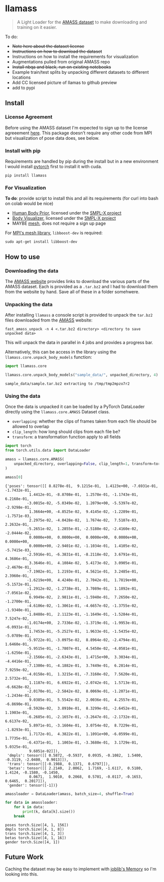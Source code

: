 # llamass
> A Light Loader for the [AMASS dataset][amass] to make downloading and training on it easier.


To do:

* ~~Note here about the dataset license~~
* ~~Instructions on how to download the dataset~~
* Instructions on how to install the requirements for visualization
* Augmentations pulled from original AMASS repo
* ~~Install nbqa and black, run on existing notebooks~~
* Example train/test splits by unpacking different datasets to different locations
* Add CC licensed picture of llamas to github preview
* add to pypi

## Install

### License Agreement

Before using the AMASS dataset I'm expected to sign up to the license agreeement [here][amass]. This package doesn't require any other code from MPI but visualization of pose data does, see below.

### Install with pip

Requirements are handled by pip during the install but in a new environment I would install [pytorch][]
first to install it with cuda.

`pip install llamass`

### For Visualization

**To do**: provide script to install this and all its requirements (for curl into bash on colab would be nice)

* [Human Body Prior][hbp], licensed under the [SMPL-X project][smplx]
* [Body Visualizer][body], licensed under the [SMPL-X project][smplx]
* MAYBE [mesh][], does not require a sign up page

For [MPI's mesh library][mesh], `libboost-dev` is required:

```
sudo apt-get install libboost-dev
```

[hbp]: https://github.com/nghorbani/human_body_prior
[pytorch]: https://pytorch.org/get-started/locally/
[amassrepo]: https://github.com/nghorbani/amass/blob/master/notebooks/01-AMASS_Visualization.ipynb
[body]: https://github.com/nghorbani/body_visualizer
[smplx]: https://smpl-x.is.tue.mpg.de/
[mesh]: https://github.com/MPI-IS/mesh
[amass]: https://amass.is.tue.mpg.de/index.html
[pytables]: https://www.pytables.org/index.html

## How to use

### Downloading the data

The [AMASS website][amass] provides links to download the various parts of the AMASS dataset. Each is provided as a `.tar.bz2` and I had to download them from the website by hand. Save all of these in a folder somehwere.

### Unpacking the data

After installing `llamass` a console script is provided to unpack the `tar.bz2` files downloaded from the [AMASS][] website:

```
fast_amass_unpack -n 4 <.tar.bz2 directory> <directory to save unpacked data>
```

This will unpack the data in parallel in 4 jobs and provides a progress bar.

Alternatively, this can be access in the library using the `llamass.core.unpack_body_models` function:

[amass]: https://amass.is.tue.mpg.de/index.html

```python
import llamass.core

llamass.core.unpack_body_models("sample_data/", unpacked_directory, 4)
```

    sample_data/sample.tar.bz2 extracting to /tmp/tmp2mpzo7r2


### Using the data

Once the data is unpacked it can be loaded by a PyTorch DataLoader directly using the `llamass.core.AMASS` Dataset class.

* `overlapping`: whether the clips of frames taken from each file should be allowed to overlap
* `clip_length`: how long should clips from each file be?
* `transform`: a transformation function apply to all fields

```python
import torch
from torch.utils.data import DataLoader

amass = llamass.core.AMASS(
    unpacked_directory, overlapping=False, clip_length=1, transform=torch.tensor
)
```

```python
amass[0]
```




    {'poses': tensor([[ 8.8278e-01,  9.1215e-01,  1.4123e+00, -7.6931e-01, -1.7432e-01,
               1.4412e-01, -8.8708e-01,  1.2578e-01, -1.1743e-01,  6.2168e-01,
              -3.0015e-02, -5.0349e-02,  1.2079e+00, -5.5397e-02, -2.9298e-01,
               1.3664e+00, -4.8525e-02,  9.4145e-02, -1.2289e-01, -1.7571e-03,
               2.2975e-02, -4.0428e-02,  1.7674e-02,  7.5107e-03,  2.2632e-01,
              -5.2651e-02,  1.2855e-01, -2.5180e-02, -2.4160e-02, -2.0444e-02,
               0.0000e+00,  0.0000e+00,  0.0000e+00,  0.0000e+00,  0.0000e+00,
               0.0000e+00, -2.9401e-02, -1.1034e-01,  1.4105e-02, -5.7415e-03,
              -2.5916e-01, -6.3831e-01, -8.2118e-02,  3.6791e-01,  4.3686e-01,
               3.3646e-01,  4.1084e-02,  5.4173e-02,  3.0905e-01, -2.4670e-01,
              -7.1902e-01,  1.2193e-01,  4.5621e-01,  3.2485e-01,  2.3960e-01,
              -1.6219e+00,  4.4240e-01,  2.7042e-01,  1.7819e+00, -5.1572e-01,
              -1.2912e-02, -1.2738e-01,  3.7089e-01,  1.1892e-01, -7.0561e-02,
               6.9949e-02,  2.9811e-01, -1.5940e-01,  7.2650e-02, -1.2700e-01,
              -4.6106e-02, -1.3061e-01, -4.6657e-02, -1.3755e-02, -1.9340e-01,
              -1.8488e-01,  2.1123e-01, -1.1649e-01, -1.5284e-01,  7.5247e-02,
              -1.0174e+00,  2.7336e-02, -1.3719e-01, -1.9953e-01, -6.0931e-01,
               1.7453e-01, -5.2527e-01,  1.9633e-01, -1.5435e-02, -5.0789e-01,
              -5.9722e-01, -3.0975e-02,  8.8964e-02, -2.4794e-01,  1.6460e-01,
              -5.9515e-01, -1.7807e-01,  4.5450e-02, -4.0581e-01, -1.6256e-01,
              -2.1566e-01, -2.6343e-01,  1.4715e+00,  3.3034e-01, -4.4416e-01,
              -7.1300e-01, -4.1882e-01,  3.7449e-01,  6.2814e-01,  7.9259e-02,
              -4.0158e-01,  1.3215e-01, -7.3160e-02,  7.5620e-01,  2.5732e-01,
               1.1187e-01,  6.6922e-01, -2.0742e-01,  1.5713e-01, -6.6628e-02,
              -2.0170e-01, -2.5842e-02,  8.0069e-01, -1.2071e-01, -1.2434e-01,
               9.0385e-01,  5.5542e-02,  2.0036e-01,  4.2557e-01, -6.8690e-01,
              -8.5928e-02,  3.8910e-01,  8.3299e-01, -2.6452e-01,  1.1903e-01,
              -6.2685e-01, -2.1657e-01, -3.2647e-01, -2.1732e-01,  6.6137e-02,
               5.8971e-01, -3.1604e-01,  3.0754e-02,  8.7229e-01, -1.8293e-01,
               1.7172e-01,  4.3822e-01,  1.1091e+00, -6.0599e-01,  1.7735e-01,
              -6.4371e-01,  1.1003e-01, -3.3680e-01,  3.1729e-01,  5.0325e-01,
               9.6051e-02]]),
     'dmpls': tensor([[ 0.5872, -0.5937,  0.0935, -0.1082,  1.5400, -0.3119, -2.0400,  0.9013]]),
     'trans': tensor([[-0.1988,  0.1371,  0.6797]]),
     'betas': tensor([[ 2.2140,  2.0062,  1.7169, -1.6117,  0.5180,  1.4124, -0.1580, -0.1450,
               0.0671,  1.9010,  0.2068,  0.5701, -0.0117, -0.1653,  0.6465,  0.2017]]),
     'gender': tensor([-1])}



```python
amassloader = DataLoader(amass, batch_size=4, shuffle=True)

for data in amassloader:
    for k in data:
        print(k, data[k].size())
    break
```

    poses torch.Size([4, 1, 156])
    dmpls torch.Size([4, 1, 8])
    trans torch.Size([4, 1, 3])
    betas torch.Size([4, 1, 16])
    gender torch.Size([4, 1])


## Future Work

Caching the dataset may be easy to implement with [joblib's Memory][memory] so I'm looking into this.

[memory]: https://joblib.readthedocs.io/en/latest/generated/joblib.Memory.html
